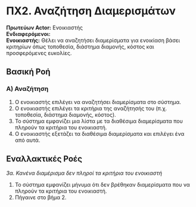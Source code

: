 # ΠΧ2. Αναζήτηση Διαμερισμάτων

**Πρωτεύων Actor:** Ενοικιαστής<br>
**Ενδιαφερόμενοι:**<br>
**Ενοικιαστής:** Θέλει να αναζητήσει διαμερίσματα για ενοικίαση βάσει κριτηρίων όπως τοποθεσία, διάστημα διαμονής, κόστος και προσφερόμενες ευκολίες.

## Βασική Ροή

### Α) Αναζήτηση
1. Ο ενοικιαστής επιλέγει να αναζητήσει διαμερίσματα στο σύστημα.
2. Ο ενοικιαστής επιλέγει τα κριτήρια της αναζήτησής του (π.χ. τοποθεσία, διάστημα διαμονής, κόστος).
3. Το σύστημα εμφανίζει μια λίστα με τα διαθέσιμα διαμερίσματα που πληρούν τα κριτήρια του ενοικιαστή.
4. Ο ενοικιαστής εξετάζει τα διαθέσιμα διαμερίσματα και επιλέγει ένα από αυτά.

## Εναλλακτικές Ροές
*3α. Κανένα διαμέρισμα δεν πληροί τα κριτήρια του ενοικιαστή*

1. Το σύστημα εμφανίζει μήνυμα ότι δεν βρέθηκαν διαμερίσματα που να πληρούν τα κριτήρια του ενοικιαστή.
2. Πήγαινε στο βήμα 2.